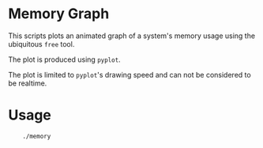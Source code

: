 # Memory Graph

This scripts plots an animated graph of a system's memory usage using the
ubiquitous `free` tool.

The plot is produced using `pyplot`.

The plot is limited to `pyplot`'s drawing speed and can not be considered
to be realtime.

# Usage

        ./memory

